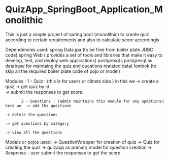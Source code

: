 # QuizApp_SpringBoot_Application_Monolithic
This is just a simple project of spring boot (monolithic) to create quiz according to certain requirements and also to calculate score accordingly

Dependencies used: spring Data jpa (to be free from boiler plate JDBC code)
                   spring Web ( provides a set of tools and libraries that make it easy to develop, test, and deploy web applications)
                   postgresql ( postgresql as database for maintaing the quiz and questions realated data)
                   lombok (to skip all the required boiler plate code of pojo or model)

Modules :  1 - Quiz : (this is for users or clinets side )  in this we -> create a quiz
                                                                       -> get quiz by id  
                                                                       -> submit the responses to get score.
           
           2 - Questions : (admin maintains this module for any updations) here we  -> add the questions
                                                                                    -> delete the questions
                                                                                    -> get questions by category
                                                                                    -> view all the questions  
Models or pojos used: -> QuestionWrapper for creation of quiz
                      -> Quiz for creating the quiz
                      -> quizapp as primary model for question creation
                      -> Response - user submit the responses to get the score
  
